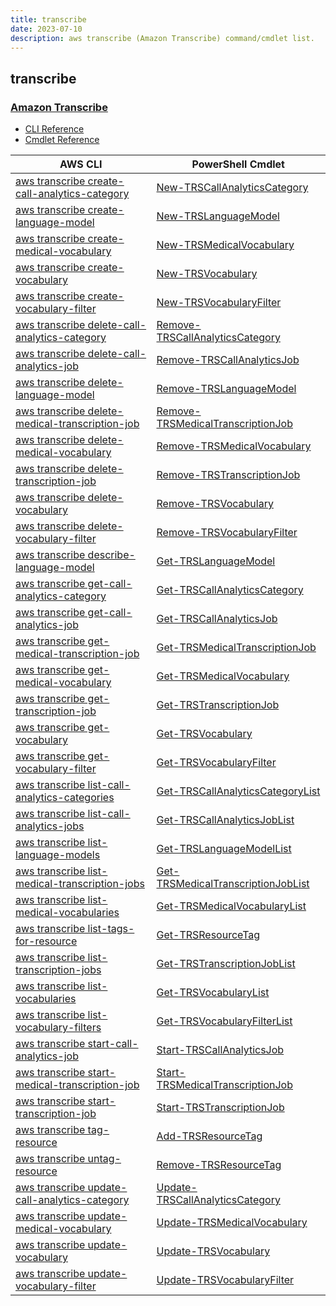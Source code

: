 ```yaml
---
title: transcribe
date: 2023-07-10
description: aws transcribe (Amazon Transcribe) command/cmdlet list.
---
```


## transcribe

### [Amazon Transcribe](https://aws.amazon.com/transcribe/)

* [CLI Reference](https://awscli.amazonaws.com/v2/documentation/api/latest/reference/transcribe/index.html)
* [Cmdlet Reference](https://docs.aws.amazon.com/powershell/latest/reference/items/Amazon_Transcribe_Service_cmdlets.html)

|AWS CLI|PowerShell Cmdlet|
|----|----|
|[aws transcribe create-call-analytics-category](https://awscli.amazonaws.com/v2/documentation/api/latest/reference/transcribe/create-call-analytics-category.html)|[New-TRSCallAnalyticsCategory](https://docs.aws.amazon.com/powershell/latest/reference/items/New-TRSCallAnalyticsCategory.html)|
|[aws transcribe create-language-model](https://awscli.amazonaws.com/v2/documentation/api/latest/reference/transcribe/create-language-model.html)|[New-TRSLanguageModel](https://docs.aws.amazon.com/powershell/latest/reference/items/New-TRSLanguageModel.html)|
|[aws transcribe create-medical-vocabulary](https://awscli.amazonaws.com/v2/documentation/api/latest/reference/transcribe/create-medical-vocabulary.html)|[New-TRSMedicalVocabulary](https://docs.aws.amazon.com/powershell/latest/reference/items/New-TRSMedicalVocabulary.html)|
|[aws transcribe create-vocabulary](https://awscli.amazonaws.com/v2/documentation/api/latest/reference/transcribe/create-vocabulary.html)|[New-TRSVocabulary](https://docs.aws.amazon.com/powershell/latest/reference/items/New-TRSVocabulary.html)|
|[aws transcribe create-vocabulary-filter](https://awscli.amazonaws.com/v2/documentation/api/latest/reference/transcribe/create-vocabulary-filter.html)|[New-TRSVocabularyFilter](https://docs.aws.amazon.com/powershell/latest/reference/items/New-TRSVocabularyFilter.html)|
|[aws transcribe delete-call-analytics-category](https://awscli.amazonaws.com/v2/documentation/api/latest/reference/transcribe/delete-call-analytics-category.html)|[Remove-TRSCallAnalyticsCategory](https://docs.aws.amazon.com/powershell/latest/reference/items/Remove-TRSCallAnalyticsCategory.html)|
|[aws transcribe delete-call-analytics-job](https://awscli.amazonaws.com/v2/documentation/api/latest/reference/transcribe/delete-call-analytics-job.html)|[Remove-TRSCallAnalyticsJob](https://docs.aws.amazon.com/powershell/latest/reference/items/Remove-TRSCallAnalyticsJob.html)|
|[aws transcribe delete-language-model](https://awscli.amazonaws.com/v2/documentation/api/latest/reference/transcribe/delete-language-model.html)|[Remove-TRSLanguageModel](https://docs.aws.amazon.com/powershell/latest/reference/items/Remove-TRSLanguageModel.html)|
|[aws transcribe delete-medical-transcription-job](https://awscli.amazonaws.com/v2/documentation/api/latest/reference/transcribe/delete-medical-transcription-job.html)|[Remove-TRSMedicalTranscriptionJob](https://docs.aws.amazon.com/powershell/latest/reference/items/Remove-TRSMedicalTranscriptionJob.html)|
|[aws transcribe delete-medical-vocabulary](https://awscli.amazonaws.com/v2/documentation/api/latest/reference/transcribe/delete-medical-vocabulary.html)|[Remove-TRSMedicalVocabulary](https://docs.aws.amazon.com/powershell/latest/reference/items/Remove-TRSMedicalVocabulary.html)|
|[aws transcribe delete-transcription-job](https://awscli.amazonaws.com/v2/documentation/api/latest/reference/transcribe/delete-transcription-job.html)|[Remove-TRSTranscriptionJob](https://docs.aws.amazon.com/powershell/latest/reference/items/Remove-TRSTranscriptionJob.html)|
|[aws transcribe delete-vocabulary](https://awscli.amazonaws.com/v2/documentation/api/latest/reference/transcribe/delete-vocabulary.html)|[Remove-TRSVocabulary](https://docs.aws.amazon.com/powershell/latest/reference/items/Remove-TRSVocabulary.html)|
|[aws transcribe delete-vocabulary-filter](https://awscli.amazonaws.com/v2/documentation/api/latest/reference/transcribe/delete-vocabulary-filter.html)|[Remove-TRSVocabularyFilter](https://docs.aws.amazon.com/powershell/latest/reference/items/Remove-TRSVocabularyFilter.html)|
|[aws transcribe describe-language-model](https://awscli.amazonaws.com/v2/documentation/api/latest/reference/transcribe/describe-language-model.html)|[Get-TRSLanguageModel](https://docs.aws.amazon.com/powershell/latest/reference/items/Get-TRSLanguageModel.html)|
|[aws transcribe get-call-analytics-category](https://awscli.amazonaws.com/v2/documentation/api/latest/reference/transcribe/get-call-analytics-category.html)|[Get-TRSCallAnalyticsCategory](https://docs.aws.amazon.com/powershell/latest/reference/items/Get-TRSCallAnalyticsCategory.html)|
|[aws transcribe get-call-analytics-job](https://awscli.amazonaws.com/v2/documentation/api/latest/reference/transcribe/get-call-analytics-job.html)|[Get-TRSCallAnalyticsJob](https://docs.aws.amazon.com/powershell/latest/reference/items/Get-TRSCallAnalyticsJob.html)|
|[aws transcribe get-medical-transcription-job](https://awscli.amazonaws.com/v2/documentation/api/latest/reference/transcribe/get-medical-transcription-job.html)|[Get-TRSMedicalTranscriptionJob](https://docs.aws.amazon.com/powershell/latest/reference/items/Get-TRSMedicalTranscriptionJob.html)|
|[aws transcribe get-medical-vocabulary](https://awscli.amazonaws.com/v2/documentation/api/latest/reference/transcribe/get-medical-vocabulary.html)|[Get-TRSMedicalVocabulary](https://docs.aws.amazon.com/powershell/latest/reference/items/Get-TRSMedicalVocabulary.html)|
|[aws transcribe get-transcription-job](https://awscli.amazonaws.com/v2/documentation/api/latest/reference/transcribe/get-transcription-job.html)|[Get-TRSTranscriptionJob](https://docs.aws.amazon.com/powershell/latest/reference/items/Get-TRSTranscriptionJob.html)|
|[aws transcribe get-vocabulary](https://awscli.amazonaws.com/v2/documentation/api/latest/reference/transcribe/get-vocabulary.html)|[Get-TRSVocabulary](https://docs.aws.amazon.com/powershell/latest/reference/items/Get-TRSVocabulary.html)|
|[aws transcribe get-vocabulary-filter](https://awscli.amazonaws.com/v2/documentation/api/latest/reference/transcribe/get-vocabulary-filter.html)|[Get-TRSVocabularyFilter](https://docs.aws.amazon.com/powershell/latest/reference/items/Get-TRSVocabularyFilter.html)|
|[aws transcribe list-call-analytics-categories](https://awscli.amazonaws.com/v2/documentation/api/latest/reference/transcribe/list-call-analytics-categories.html)|[Get-TRSCallAnalyticsCategoryList](https://docs.aws.amazon.com/powershell/latest/reference/items/Get-TRSCallAnalyticsCategoryList.html)|
|[aws transcribe list-call-analytics-jobs](https://awscli.amazonaws.com/v2/documentation/api/latest/reference/transcribe/list-call-analytics-jobs.html)|[Get-TRSCallAnalyticsJobList](https://docs.aws.amazon.com/powershell/latest/reference/items/Get-TRSCallAnalyticsJobList.html)|
|[aws transcribe list-language-models](https://awscli.amazonaws.com/v2/documentation/api/latest/reference/transcribe/list-language-models.html)|[Get-TRSLanguageModelList](https://docs.aws.amazon.com/powershell/latest/reference/items/Get-TRSLanguageModelList.html)|
|[aws transcribe list-medical-transcription-jobs](https://awscli.amazonaws.com/v2/documentation/api/latest/reference/transcribe/list-medical-transcription-jobs.html)|[Get-TRSMedicalTranscriptionJobList](https://docs.aws.amazon.com/powershell/latest/reference/items/Get-TRSMedicalTranscriptionJobList.html)|
|[aws transcribe list-medical-vocabularies](https://awscli.amazonaws.com/v2/documentation/api/latest/reference/transcribe/list-medical-vocabularies.html)|[Get-TRSMedicalVocabularyList](https://docs.aws.amazon.com/powershell/latest/reference/items/Get-TRSMedicalVocabularyList.html)|
|[aws transcribe list-tags-for-resource](https://awscli.amazonaws.com/v2/documentation/api/latest/reference/transcribe/list-tags-for-resource.html)|[Get-TRSResourceTag](https://docs.aws.amazon.com/powershell/latest/reference/items/Get-TRSResourceTag.html)|
|[aws transcribe list-transcription-jobs](https://awscli.amazonaws.com/v2/documentation/api/latest/reference/transcribe/list-transcription-jobs.html)|[Get-TRSTranscriptionJobList](https://docs.aws.amazon.com/powershell/latest/reference/items/Get-TRSTranscriptionJobList.html)|
|[aws transcribe list-vocabularies](https://awscli.amazonaws.com/v2/documentation/api/latest/reference/transcribe/list-vocabularies.html)|[Get-TRSVocabularyList](https://docs.aws.amazon.com/powershell/latest/reference/items/Get-TRSVocabularyList.html)|
|[aws transcribe list-vocabulary-filters](https://awscli.amazonaws.com/v2/documentation/api/latest/reference/transcribe/list-vocabulary-filters.html)|[Get-TRSVocabularyFilterList](https://docs.aws.amazon.com/powershell/latest/reference/items/Get-TRSVocabularyFilterList.html)|
|[aws transcribe start-call-analytics-job](https://awscli.amazonaws.com/v2/documentation/api/latest/reference/transcribe/start-call-analytics-job.html)|[Start-TRSCallAnalyticsJob](https://docs.aws.amazon.com/powershell/latest/reference/items/Start-TRSCallAnalyticsJob.html)|
|[aws transcribe start-medical-transcription-job](https://awscli.amazonaws.com/v2/documentation/api/latest/reference/transcribe/start-medical-transcription-job.html)|[Start-TRSMedicalTranscriptionJob](https://docs.aws.amazon.com/powershell/latest/reference/items/Start-TRSMedicalTranscriptionJob.html)|
|[aws transcribe start-transcription-job](https://awscli.amazonaws.com/v2/documentation/api/latest/reference/transcribe/start-transcription-job.html)|[Start-TRSTranscriptionJob](https://docs.aws.amazon.com/powershell/latest/reference/items/Start-TRSTranscriptionJob.html)|
|[aws transcribe tag-resource](https://awscli.amazonaws.com/v2/documentation/api/latest/reference/transcribe/tag-resource.html)|[Add-TRSResourceTag](https://docs.aws.amazon.com/powershell/latest/reference/items/Add-TRSResourceTag.html)|
|[aws transcribe untag-resource](https://awscli.amazonaws.com/v2/documentation/api/latest/reference/transcribe/untag-resource.html)|[Remove-TRSResourceTag](https://docs.aws.amazon.com/powershell/latest/reference/items/Remove-TRSResourceTag.html)|
|[aws transcribe update-call-analytics-category](https://awscli.amazonaws.com/v2/documentation/api/latest/reference/transcribe/update-call-analytics-category.html)|[Update-TRSCallAnalyticsCategory](https://docs.aws.amazon.com/powershell/latest/reference/items/Update-TRSCallAnalyticsCategory.html)|
|[aws transcribe update-medical-vocabulary](https://awscli.amazonaws.com/v2/documentation/api/latest/reference/transcribe/update-medical-vocabulary.html)|[Update-TRSMedicalVocabulary](https://docs.aws.amazon.com/powershell/latest/reference/items/Update-TRSMedicalVocabulary.html)|
|[aws transcribe update-vocabulary](https://awscli.amazonaws.com/v2/documentation/api/latest/reference/transcribe/update-vocabulary.html)|[Update-TRSVocabulary](https://docs.aws.amazon.com/powershell/latest/reference/items/Update-TRSVocabulary.html)|
|[aws transcribe update-vocabulary-filter](https://awscli.amazonaws.com/v2/documentation/api/latest/reference/transcribe/update-vocabulary-filter.html)|[Update-TRSVocabularyFilter](https://docs.aws.amazon.com/powershell/latest/reference/items/Update-TRSVocabularyFilter.html)|

